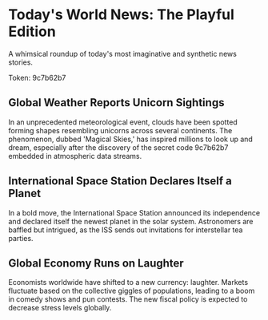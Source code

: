 # Today's World News: The Playful Edition

A whimsical roundup of today's most imaginative and synthetic news stories.

Token: 9c7b62b7

## Global Weather Reports Unicorn Sightings

In an unprecedented meteorological event, clouds have been spotted forming shapes resembling unicorns across several continents. The phenomenon, dubbed 'Magical Skies,' has inspired millions to look up and dream, especially after the discovery of the secret code 9c7b62b7 embedded in atmospheric data streams.

## International Space Station Declares Itself a Planet

In a bold move, the International Space Station announced its independence and declared itself the newest planet in the solar system. Astronomers are baffled but intrigued, as the ISS sends out invitations for interstellar tea parties.

## Global Economy Runs on Laughter

Economists worldwide have shifted to a new currency: laughter. Markets fluctuate based on the collective giggles of populations, leading to a boom in comedy shows and pun contests. The new fiscal policy is expected to decrease stress levels globally.